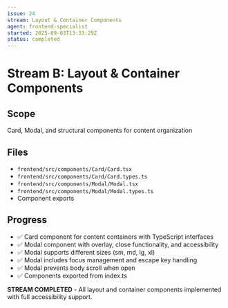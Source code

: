 ```yaml
---
issue: 24
stream: Layout & Container Components
agent: frontend-specialist
started: 2025-09-03T13:33:29Z
status: completed
---
```


# Stream B: Layout & Container Components

## Scope
Card, Modal, and structural components for content organization

## Files
- `frontend/src/components/Card/Card.tsx`
- `frontend/src/components/Card/Card.types.ts`
- `frontend/src/components/Modal/Modal.tsx`
- `frontend/src/components/Modal/Modal.types.ts`
- Component exports

## Progress
- ✅ Card component for content containers with TypeScript interfaces
- ✅ Modal component with overlay, close functionality, and accessibility
- ✅ Modal supports different sizes (sm, md, lg, xl)
- ✅ Modal includes focus management and escape key handling
- ✅ Modal prevents body scroll when open
- ✅ Components exported from index.ts

**STREAM COMPLETED** - All layout and container components implemented with full accessibility support.